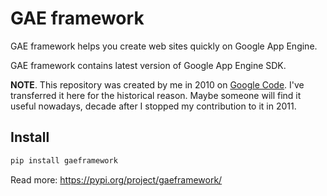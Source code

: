 # GAE framework

GAE framework helps you create web sites quickly on Google App Engine.

GAE framework contains latest version of Google App Engine SDK.

**NOTE**. This repository was created by me in 2010 on [Google Code](https://code.google.com/archive/p/gaeframework/). I've transferred it here for the historical reason. Maybe someone will find it useful nowadays, decade after I stopped my contribution to it in 2011.

## Install

```sh
pip install gaeframework
```

Read more: https://pypi.org/project/gaeframework/
